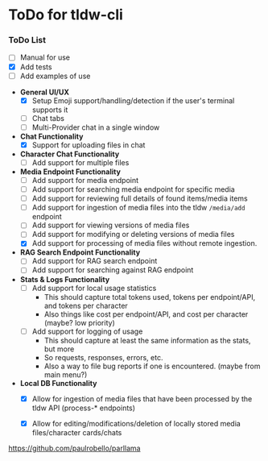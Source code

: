 # ToDo for tldw-cli

### ToDo List
- [ ] Manual for use
- [x] Add tests
- [ ] Add examples of use
- **General UI/UX**
  - [x] Setup Emoji support/handling/detection if the user's terminal supports it
  - [ ] Chat tabs
  - [ ] Multi-Provider chat in a single window
- **Chat Functionality**
  - [x] Support for uploading files in chat
- **Character Chat Functionality**
  - [ ] Add support for multiple files
- **Media Endpoint Functionality**
  - [ ] Add support for media endpoint
  - [ ] Add support for searching media endpoint for specific media
  - [ ] Add support for reviewing full details of found items/media items
  - [ ] Add support for ingestion of media files into the tldw `/media/add` endpoint
  - [ ] Add support for viewing versions of media files
  - [ ] Add support for modifying or deleting versions of media files
  - [x] Add support for processing of media files without remote ingestion.
- **RAG Search Endpoint Functionality**
  - [ ] Add support for RAG search endpoint
  - [ ] Add support for searching against RAG endpoint
- **Stats & Logs Functionality**
  - [ ] Add support for local usage statistics
    - This should capture total tokens used, tokens per endpoint/API, and tokens per character
    - Also things like cost per endpoint/API, and cost per character (maybe? low priority)
  - [ ] Add support for logging of usage
    - This should capture at least the same information as the stats, but more
    - So requests, responses, errors, etc.
    - Also a way to file bug reports if one is encountered. (maybe from main menu?)
- **Local DB Functionality**
  - [x] Allow for ingestion of media files that have been processed by the tldw API (process-* endpoints)
  - [x] Allow for editing/modifications/deletion of locally stored media files/character cards/chats


https://github.com/paulrobello/parllama


